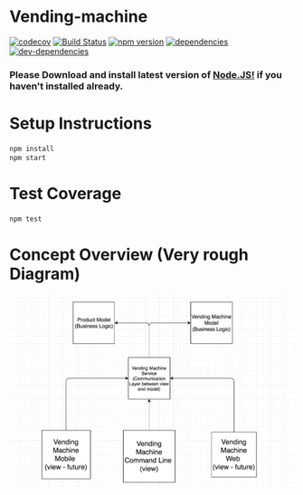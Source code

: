 # Vending-machine
[![codecov](https://codecov.io/gh/vip-git/vending-machine/branch/master/graph/badge.svg)](https://codecov.io/gh/vip-git/vending-machine) [![Build Status](https://travis-ci.org/vip-git/vending-machine.svg?branch=master)](https://travis-ci.org/vip-git/vending-machine) [![npm version](https://badge.fury.io/js/npm.svg)](https://badge.fury.io/js/npm) [![dependencies](https://david-dm.org/vip-git/vending-machine.svg)](https://david-dm.org/vip-git/vending-machine) [![dev-dependencies](https://david-dm.org/vip-git/vending-machine/dev-status.svg)](https://david-dm.org/vip-git/vending-machine)

### Please Download and install latest version of [Node.JS!](https://nodejs.org/en/download) if you haven't installed already.


# Setup Instructions
```
npm install
npm start
```

# Test Coverage
```
npm test
```

# Concept Overview (Very rough Diagram)
![Concept](https://github.com/vip-git/vending-machine/blob/master/concept-vending-machine.png)

